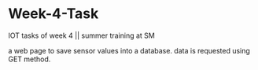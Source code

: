 # Week-4-Task
IOT tasks of week 4 || summer training at SM

a web page to save sensor values into a database. data is requested using GET method.



